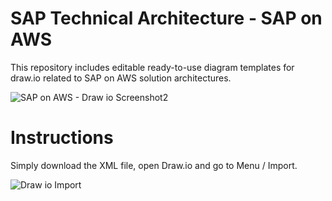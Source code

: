 # SAP Technical Architecture - SAP on AWS 
This repository includes editable ready-to-use diagram templates for draw.io related to SAP on AWS solution architectures.

![SAP on AWS - Draw io Screenshot2](https://github.com/luiz-machado-pt/sap-on-aws/assets/170890096/e5d2d97b-4ff8-445f-9e12-8f4942dd2d37)

# Instructions
Simply download the XML file, open Draw.io and go to Menu / Import.

![Draw io Import](https://github.com/luiz-machado-pt/sap-on-aws/assets/170890096/cf2411e3-a8ad-4006-8257-e84870d38eff)

